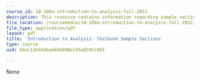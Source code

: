 ```yaml
---
course_id: 18-100a-introduction-to-analysis-fall-2012
description: This resource contains information regarding sample sections.
file_location: /coursemedia/18-100a-introduction-to-analysis-fall-2012/04ac136444bae646000ec65a8245c801_MIT18_100AF12_Samplesecton.pdf
file_type: application/pdf
layout: pdf
title: 'Introduction to Analysis: Textbook Sample Sections'
type: course
uid: 04ac136444bae646000ec65a8245c801

---
```

None